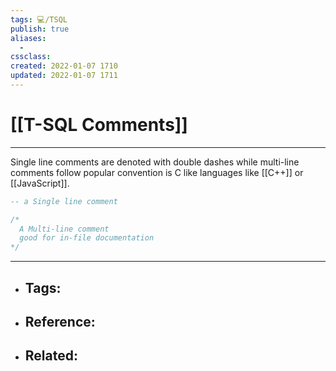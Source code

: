 ```yaml
---
tags: 💻️/TSQL 
publish: true
aliases:
  - 
cssclass: 
created: 2022-01-07 1710
updated: 2022-01-07 1711
---
```


# [[T-SQL Comments]]

---

Single line comments are denoted with double dashes while multi-line comments follow popular convention is C like languages like [[C++]] or [[JavaScript]].

```sql
-- a Single line comment

/*
  A Multi-line comment
  good for in-file documentation
*/

```

---

- Tags: 
	- 
- Reference:
	- 
- Related:
	- 
